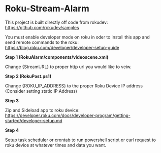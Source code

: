 # Roku-Stream-Alarm

This project is built directly off code from rokudev: https://github.com/rokudev/samples

You must enable developer mode on roku in oder to install this app and send remote commands to the roku: https://blog.roku.com/developer/developer-setup-guide

**Step 1 (RokuAlarm/components/videoscene.xml)**

Change {StreamURL} to proper http url you would like to veiw.

**Step 2 (RokuPost.ps1)**

Change {ROKU_IP_ADDRESS} to the proper Roku Device IP address (Consider setting static IP Address)

**Step 3**

Zip and Sideload app to roku device: https://developer.roku.com/docs/developer-program/getting-started/developer-setup.md

**Step 4**

Setup task scheduler or crontab to run powershell script or curl request to roku device at whatever times and data you want.
